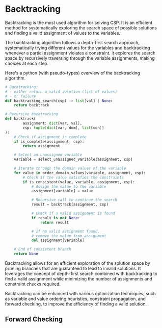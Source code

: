 # Backtracking

Backtracking is the most used algorithm for solving CSP. It is an efficient method for systematically exploring the search space of possible solutions and finding a valid assignment of values to the variables.

The backtracking algorithm follows a depth-first search approach, systematically trying different values for the variables and backtracking whenever a partial assignment violates a constraint. It explores the search space by recursively traversing through the variable assignments, making choices at each step.

Here's a python (with pseudo-types) overview of the backtracking algorithm.

```python
# Backtracking:
# - either return a valid solution (list of values)
# - or failure
def backtracking_search(csp) -> list[val] | None:
	return backtrack

# Recursive backtracking
def backtrack(
		assignment: dict[var, val],
		csp: tuple[dict[var, dom], list[con]]
):
    # Check if assignment is complete
    if is_complete(assignment, csp):
        return assignment

    # Select an unassigned variable
    variable = select_unassigned_variable(assignment, csp)

    # Iterate through the domain values of the variable
    for value in order_domain_values(variable, assignment, csp):
        # Check if the value satisfies the constraints
        if is_consistent(value, variable, assignment, csp):
            # Assign the value to the variable
            assignment[variable] = value

            # Recursive call to continue the search
            result = backtrack(assignment, csp)

            # Check if a valid assignment is found
            if result is not None:
                return result

            # If no valid assignment found,
            # remove the value from assignment
            del assignment[variable]

	# End of consistent branch
    return None
```

Backtracking allows for an efficient exploration of the solution space by pruning branches that are guaranteed to lead to invalid solutions. It leverages the concept of depth-first search combined with backtracking to find a valid assignment while minimizing the number of assignments and constraint checks required.

Backtracking can be enhanced with various optimization techniques, such as variable and value ordering heuristics, constraint propagation, and forward checking, to improve the efficiency of finding a valid solution.

## Forward Checking